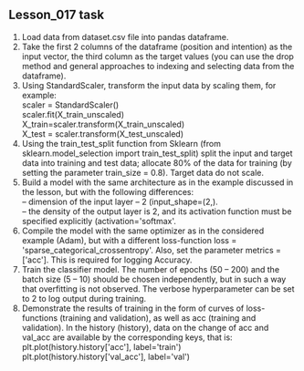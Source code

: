 ## Lesson_017 task
1. Load data from dataset.csv file into pandas dataframe.
2. Take the first 2 columns of the dataframe (position and intention) as the input vector, the third column as the target values ​​(you can use the drop method and general approaches to indexing and selecting data from the dataframe).
4. Using StandardScaler, transform the input data by scaling them, for example:\
scaler = StandardScaler()\
scaler.fit(X_train_unscaled)\
X_train=scaler.transform(X_train_unscaled)\
X_test = scaler.transform(X_test_unscaled)
3. Using the train_test_split function from Sklearn (from sklearn.model_selection import train_test_split) split the input and target data into training and test data; allocate 80% of the data for training (by setting the parameter train_size = 0.8). Target data do not scale.
5. Build a model with the same architecture as in the example discussed in the lesson, but with the following differences:\
– dimension of the input layer – 2 (input_shape=(2,).\
– the density of the output layer is 2, and its activation function must be specified explicitly (activation='softmax'.
6. Compile the model with the same optimizer as in the considered example (Adam), but with a different loss-function loss = 'sparse_categorical_crossentropy'. Also, set the parameter metrics = ['acc']. This is required for logging Accuracy.
7. Train the classifier model. The number of epochs (50 – 200) and the batch size (5 – 10) should be chosen independently, but in such a way that overfitting is not observed. The verbose hyperparameter can be set to 2 to log output during training.
8. Demonstrate the results of training in the form of curves of loss-functions (training and validation), as well as acc (training and validation). In the history (history), data on the change of acc and val_acc are available by the corresponding keys, that is:\
plt.plot(history.history['acc'], label='train')\
plt.plot(history.history['val_acc'], label='val')